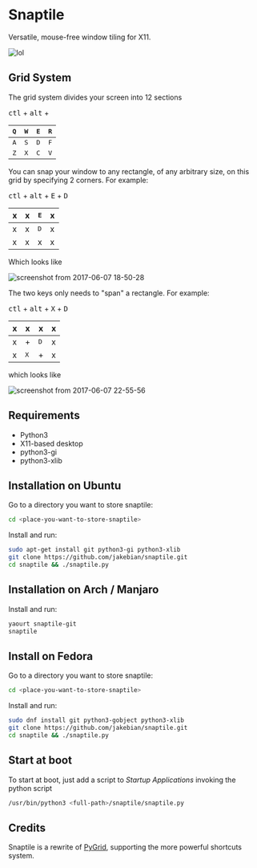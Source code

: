 # Snaptile

Versatile, mouse-free window tiling for X11.

![lol](https://user-images.githubusercontent.com/5866348/26905369-089db4d4-4bb5-11e7-90a8-96e39f278f1c.gif)

## Grid System

The grid system divides your screen into 12 sections

<kbd>ctl</kbd> + <kbd>alt</kbd> +


| <kbd>Q</kbd>| <kbd>W</kbd>| <kbd>E</kbd>| <kbd>R</kbd>|
|--|--|--|--|
| <kbd>A</kbd>| <kbd>S</kbd>| <kbd>D</kbd>| <kbd>F</kbd>|
| <kbd>Z</kbd>| <kbd>X</kbd>| <kbd>C</kbd>| <kbd>V</kbd>|

You can snap your window to any rectangle, of any arbitrary size, on this grid by specifying 2 corners. For example:

<kbd>ctl</kbd> + <kbd>alt</kbd> + <kbd>E</kbd> + <kbd>D</kbd>

| x | x | <kbd>E</kbd>| x |
|--|--|--|--|
| x | x | <kbd>D</kbd>| x |
| x | x |      x      | x |


Which looks like

![screenshot from 2017-06-07 18-50-28](https://user-images.githubusercontent.com/5866348/26905371-0b657a26-4bb5-11e7-9e0f-b3a56f5802a5.png)

The two keys only needs to "span" a rectangle. For example:

<kbd>ctl</kbd> + <kbd>alt</kbd> + <kbd>X</kbd> + <kbd>D</kbd>

| x | x |x | x |
|--|--|--|--|
| x | + | <kbd>D</kbd>| x |
| x | <kbd>X</kbd> |      +      | x |

which looks like

![screenshot from 2017-06-07 22-55-56](https://user-images.githubusercontent.com/5866348/26910417-b381baca-4bd4-11e7-9ff7-fff9262743e8.png)


## Requirements
* Python3
* X11-based desktop
* python3-gi
* python3-xlib

## Installation on Ubuntu

Go to a directory you want to store snaptile:
```bash
cd <place-you-want-to-store-snaptile>
```

Install and run:
```bash
sudo apt-get install git python3-gi python3-xlib
git clone https://github.com/jakebian/snaptile.git
cd snaptile && ./snaptile.py
```

## Installation on Arch / Manjaro

Install and run:
```bash
yaourt snaptile-git
snaptile
```

## Install on Fedora
Go to a directory you want to store snaptile:
```bash
cd <place-you-want-to-store-snaptile>
```

Install and run:
```bash
sudo dnf install git python3-gobject python3-xlib
git clone https://github.com/jakebian/snaptile.git
cd snaptile && ./snaptile.py
```

## Start at boot

To start at boot, just add a script to *Startup Applications* invoking the python script
```bash
/usr/bin/python3 <full-path>/snaptile/snaptile.py
```

## Credits
Snaptile is a rewrite of [PyGrid](https://github.com/pkkid/pygrid), supporting the more powerful shortcuts system.
